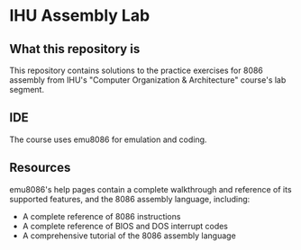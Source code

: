 # IHU Assembly Lab

## What this repository is

This repository contains solutions to the practice exercises for 8086 assembly from IHU's "Computer Organization & Architecture" course's lab segment.

## IDE

The course uses emu8086 for emulation and coding.

## Resources

emu8086's help pages contain a complete walkthrough and reference of its supported features, and the 8086 assembly language, including:

- A complete reference of 8086 instructions
- A complete reference of BIOS and DOS interrupt codes
- A comprehensive tutorial of the 8086 assembly language